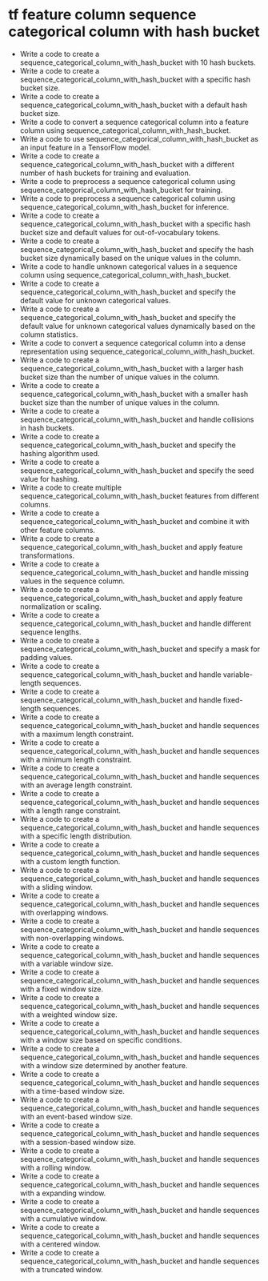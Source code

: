 # tf feature column sequence categorical column with hash bucket

- Write a code to create a sequence_categorical_column_with_hash_bucket with 10 hash buckets.
- Write a code to create a sequence_categorical_column_with_hash_bucket with a specific hash bucket size.
- Write a code to create a sequence_categorical_column_with_hash_bucket with a default hash bucket size.
- Write a code to convert a sequence categorical column into a feature column using sequence_categorical_column_with_hash_bucket.
- Write a code to use sequence_categorical_column_with_hash_bucket as an input feature in a TensorFlow model.
- Write a code to create a sequence_categorical_column_with_hash_bucket with a different number of hash buckets for training and evaluation.
- Write a code to preprocess a sequence categorical column using sequence_categorical_column_with_hash_bucket for training.
- Write a code to preprocess a sequence categorical column using sequence_categorical_column_with_hash_bucket for inference.
- Write a code to create a sequence_categorical_column_with_hash_bucket with a specific hash bucket size and default values for out-of-vocabulary tokens.
- Write a code to create a sequence_categorical_column_with_hash_bucket and specify the hash bucket size dynamically based on the unique values in the column.
- Write a code to handle unknown categorical values in a sequence column using sequence_categorical_column_with_hash_bucket.
- Write a code to create a sequence_categorical_column_with_hash_bucket and specify the default value for unknown categorical values.
- Write a code to create a sequence_categorical_column_with_hash_bucket and specify the default value for unknown categorical values dynamically based on the column statistics.
- Write a code to convert a sequence categorical column into a dense representation using sequence_categorical_column_with_hash_bucket.
- Write a code to create a sequence_categorical_column_with_hash_bucket with a larger hash bucket size than the number of unique values in the column.
- Write a code to create a sequence_categorical_column_with_hash_bucket with a smaller hash bucket size than the number of unique values in the column.
- Write a code to create a sequence_categorical_column_with_hash_bucket and handle collisions in hash buckets.
- Write a code to create a sequence_categorical_column_with_hash_bucket and specify the hashing algorithm used.
- Write a code to create a sequence_categorical_column_with_hash_bucket and specify the seed value for hashing.
- Write a code to create multiple sequence_categorical_column_with_hash_bucket features from different columns.
- Write a code to create a sequence_categorical_column_with_hash_bucket and combine it with other feature columns.
- Write a code to create a sequence_categorical_column_with_hash_bucket and apply feature transformations.
- Write a code to create a sequence_categorical_column_with_hash_bucket and handle missing values in the sequence column.
- Write a code to create a sequence_categorical_column_with_hash_bucket and apply feature normalization or scaling.
- Write a code to create a sequence_categorical_column_with_hash_bucket and handle different sequence lengths.
- Write a code to create a sequence_categorical_column_with_hash_bucket and specify a mask for padding values.
- Write a code to create a sequence_categorical_column_with_hash_bucket and handle variable-length sequences.
- Write a code to create a sequence_categorical_column_with_hash_bucket and handle fixed-length sequences.
- Write a code to create a sequence_categorical_column_with_hash_bucket and handle sequences with a maximum length constraint.
- Write a code to create a sequence_categorical_column_with_hash_bucket and handle sequences with a minimum length constraint.
- Write a code to create a sequence_categorical_column_with_hash_bucket and handle sequences with an average length constraint.
- Write a code to create a sequence_categorical_column_with_hash_bucket and handle sequences with a length range constraint.
- Write a code to create a sequence_categorical_column_with_hash_bucket and handle sequences with a specific length distribution.
- Write a code to create a sequence_categorical_column_with_hash_bucket and handle sequences with a custom length function.
- Write a code to create a sequence_categorical_column_with_hash_bucket and handle sequences with a sliding window.
- Write a code to create a sequence_categorical_column_with_hash_bucket and handle sequences with overlapping windows.
- Write a code to create a sequence_categorical_column_with_hash_bucket and handle sequences with non-overlapping windows.
- Write a code to create a sequence_categorical_column_with_hash_bucket and handle sequences with a variable window size.
- Write a code to create a sequence_categorical_column_with_hash_bucket and handle sequences with a fixed window size.
- Write a code to create a sequence_categorical_column_with_hash_bucket and handle sequences with a weighted window size.
- Write a code to create a sequence_categorical_column_with_hash_bucket and handle sequences with a window size based on specific conditions.
- Write a code to create a sequence_categorical_column_with_hash_bucket and handle sequences with a window size determined by another feature.
- Write a code to create a sequence_categorical_column_with_hash_bucket and handle sequences with a time-based window size.
- Write a code to create a sequence_categorical_column_with_hash_bucket and handle sequences with an event-based window size.
- Write a code to create a sequence_categorical_column_with_hash_bucket and handle sequences with a session-based window size.
- Write a code to create a sequence_categorical_column_with_hash_bucket and handle sequences with a rolling window.
- Write a code to create a sequence_categorical_column_with_hash_bucket and handle sequences with a expanding window.
- Write a code to create a sequence_categorical_column_with_hash_bucket and handle sequences with a cumulative window.
- Write a code to create a sequence_categorical_column_with_hash_bucket and handle sequences with a centered window.
- Write a code to create a sequence_categorical_column_with_hash_bucket and handle sequences with a truncated window.